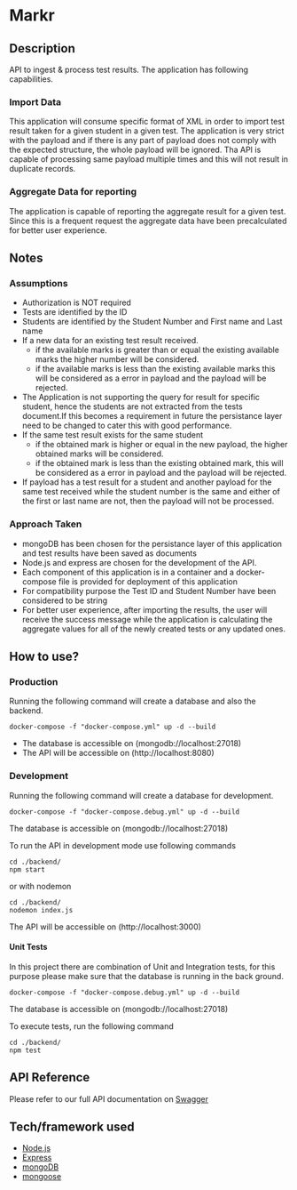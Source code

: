 # Markr

## Description
API to ingest &amp; process test results. The application has following capabilities.

### Import Data
This application will consume specific format of XML in order to import test result taken for a given student in a given test.
The application is very strict with the payload and if there is any part of payload does not comply with the expected structure, the whole payload will be ignored.
Tha API is capable of processing same payload multiple times and this will not result in duplicate records.

### Aggregate Data for reporting
The application is capable of reporting the aggregate result for a given test. Since this is a frequent request the aggregate data have been precalculated for better user experience.

## Notes
### Assumptions
- Authorization is NOT required
- Tests are identified by the ID
- Students are identified by the Student Number and First name and Last name
- If a new data for an existing test result received.
    * if the available marks is greater than or equal the existing available marks the higher number will be considered.
    * if the available marks is less than the existing available marks this will be considered as a error in payload and the payload will be rejected.
- The Application is not supporting the query for result for specific student, hence the students are not extracted from the tests document.If this becomes a requirement in future the persistance layer need to be changed to cater this with good performance.
- If the same test result exists for the same student
    * if the obtained mark is higher or equal in the new payload, the higher obtained marks will be considered.
    * if the obtained mark is less than the existing obtained mark, this will be considered as a error in payload and the payload will be rejected.
- If payload has a test result for a student and another payload for the same test received while the student number is the same and either of the first or last name are not, then the payload will not be processed.

### Approach Taken
- mongoDB has been chosen for the persistance layer of this application and test results have been saved as documents
- Node.js and express are chosen for the development of the API.
- Each component of this application is in a container and a docker-compose file is provided for deployment of this application
- For compatibility purpose the Test ID and Student Number have been considered to be string
- For better user experience, after importing the results, the user will receive the success message while the application is calculating the aggregate values for all of the newly created tests or any updated ones.

## How to use?

### Production
Running the following command will create a database and also the backend.
```
docker-compose -f "docker-compose.yml" up -d --build
```
- The database is accessible on (mongodb://localhost:27018)
- The API will be accessible on (http://localhost:8080)

### Development
Running the following command will create a database for development.
```
docker-compose -f "docker-compose.debug.yml" up -d --build
```
The database is accessible on (mongodb://localhost:27018)

To run the API in development mode use following commands
```
cd ./backend/
npm start
```
or with nodemon
```
cd ./backend/
nodemon index.js
```

The API will be accessible on (http://localhost:3000)

#### Unit Tests
In this project there are combination of Unit and Integration tests, for this purpose please make sure that the database is running in the back ground.
```
docker-compose -f "docker-compose.debug.yml" up -d --build
```
The database is accessible on (mongodb://localhost:27018)

To execute tests, run the following command
```
cd ./backend/
npm test
```

## API Reference
Please refer to our full API documentation on [Swagger](https://app.swaggerhub.com/apis-docs/amin-fazl/Markr/v1#/default/post_import)

## Tech/framework used
- [Node.js](https://nodejs.org/en/)
- [Express](https://expressjs.com)
- [mongoDB](https://www.mongodb.com)
- [mongoose](https://mongoosejs.com/)